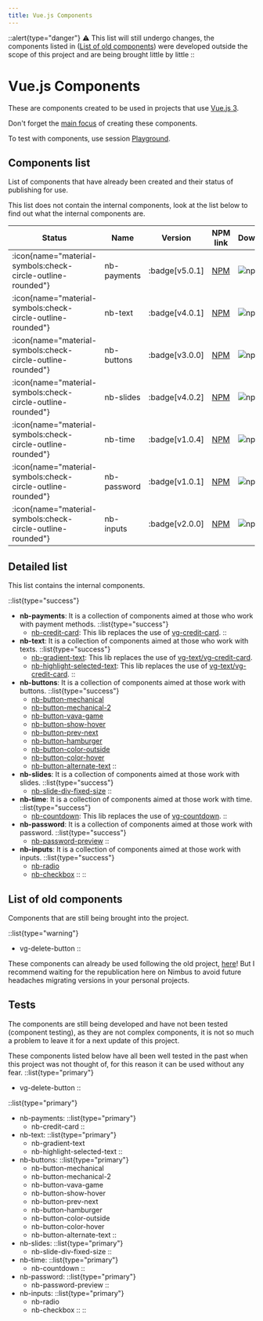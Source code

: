 ```yaml
---
title: Vue.js Components
---
```

::alert{type="danger"}
⚠️ This list will still undergo changes, the components listed in ([List of old components](#list-of-old-components)) were developed outside the scope of this project and are being brought little by little
::

# Vue.js Components

These are components created to be used in projects that use <a href="https://vuejs.org/" target="_blank">Vue.js 3</a>.

Don't forget the [main focus](/nimbus#main-focus) of creating these components.

To test with components, use session [Playground](/playground).

## Components list

List of components that have already been created and their status of publishing for use.

This list does not contain the internal components, look at the list below to find out what the internal components are.

| Status | Name | Version | NPM link | Downloads |
|---|---|---|---|---|
| <span class="icon-lib-status icon-check"> :icon{name="material-symbols:check-circle-outline-rounded"}</span> | nb-payments | :badge[v5.0.1] | <a href="https://www.npmjs.com/package/@vlalg-nimbus/nb-payments" target="_blank">NPM</a> | <span class="npm-badge">![npm](https://img.shields.io/npm/dt/@vlalg-nimbus/nb-payments?style=plastic)</span> |
| <span class="icon-lib-status icon-check"> :icon{name="material-symbols:check-circle-outline-rounded"}</span> | nb-text | :badge[v4.0.1] | <a href="https://www.npmjs.com/package/@vlalg-nimbus/nb-text" target="_blank">NPM</a> | <span class="npm-badge">![npm](https://img.shields.io/npm/dt/@vlalg-nimbus/nb-text?style=plastic)</span> |
| <span class="icon-lib-status icon-check"> :icon{name="material-symbols:check-circle-outline-rounded"}</span> | nb-buttons | :badge[v3.0.0] | <a href="https://www.npmjs.com/package/@vlalg-nimbus/nb-buttons" target="_blank">NPM</a> | <span class="npm-badge">![npm](https://img.shields.io/npm/dt/@vlalg-nimbus/nb-buttons?style=plastic)</span> |
| <span class="icon-lib-status icon-check"> :icon{name="material-symbols:check-circle-outline-rounded"}</span> | nb-slides | :badge[v4.0.2] | <a href="https://www.npmjs.com/package/@vlalg-nimbus/nb-slides" target="_blank">NPM</a> | <span class="npm-badge">![npm](https://img.shields.io/npm/dt/@vlalg-nimbus/nb-slides?style=plastic)</span> |
| <span class="icon-lib-status icon-check"> :icon{name="material-symbols:check-circle-outline-rounded"}</span> | nb-time | :badge[v1.0.4] | <a href="https://www.npmjs.com/package/@vlalg-nimbus/nb-time" target="_blank">NPM</a> | <span class="npm-badge">![npm](https://img.shields.io/npm/dt/@vlalg-nimbus/nb-time?style=plastic)</span> |
| <span class="icon-lib-status icon-check"> :icon{name="material-symbols:check-circle-outline-rounded"}</span> | nb-password | :badge[v1.0.1] | <a href="https://www.npmjs.com/package/@vlalg-nimbus/nb-password" target="_blank">NPM</a> | <span class="npm-badge">![npm](https://img.shields.io/npm/dt/@vlalg-nimbus/nb-password?style=plastic)</span> |
| <span class="icon-lib-status icon-check"> :icon{name="material-symbols:check-circle-outline-rounded"}</span> | nb-inputs | :badge[v2.0.0] | <a href="https://www.npmjs.com/package/@vlalg-nimbus/nb-inputs" target="_blank">NPM</a> | <span class="npm-badge">![npm](https://img.shields.io/npm/dt/@vlalg-nimbus/nb-inputs?style=plastic)</span> |

## Detailed list

This list contains the internal components.

::list{type="success"}
- **nb-payments**: It is a collection of components aimed at those who work with payment methods.
  ::list{type="success"}
    - [nb-credit-card](/vue-components/nb-payments/nb-credit-card): This lib replaces the use of <a href="https://www.npmjs.com/package/@vemlavaraloucagamers/vg-credit-card" target="_blank">vg-credit-card</a>.
  ::
- **nb-text**: It is a collection of components aimed at those who work with texts.
  ::list{type="success"}
    - [nb-gradient-text](/vue-components/nb-text/nb-gradient-text): This lib replaces the use of <a href="https://www.npmjs.com/package/@vemlavaraloucagamers/vg-text" target="_blank">vg-text/vg-credit-card</a>.
    - [nb-highlight-selected-text](/vue-components/nb-text/nb-highlight-selected-text): This lib replaces the use of <a href="https://www.npmjs.com/package/@vemlavaraloucagamers/vg-text" target="_blank">vg-text/vg-credit-card</a>.
  ::
- **nb-buttons**: It is a collection of components aimed at those work with buttons.
  ::list{type="success"}
    - [nb-button-mechanical](/vue-components/nb-buttons/nb-button-mechanical)
    - [nb-button-mechanical-2](/vue-components/nb-buttons/nb-button-mechanical-2)
    - [nb-button-vava-game](/vue-components/nb-buttons/nb-button-vava-game)
    - [nb-button-show-hover](/vue-components/nb-buttons/nb-button-show-hover)
    - [nb-button-prev-next](/vue-components/nb-buttons/nb-button-prev-next)
    - [nb-button-hamburger](/vue-components/nb-buttons/nb-button-hamburger)
    - [nb-button-color-outside](/vue-components/nb-buttons/nb-button-color-outside)
    - [nb-button-color-hover](/vue-components/nb-buttons/nb-button-color-hover)
    - [nb-button-alternate-text](/vue-components/nb-buttons/nb-button-alternate-text)
  ::
- **nb-slides**: It is a collection of components aimed at those work with slides.
  ::list{type="success"}
    - [nb-slide-div-fixed-size](/vue-components/nb-slides/nb-slide-div-fixed-size)
  ::
- **nb-time**: It is a collection of components aimed at those work with time.
  ::list{type="success"}
    - [nb-countdown](/vue-components/nb-time/nb-countdown): This lib replaces the use of <a href="https://www.npmjs.com/package/@vemlavaraloucagamers/vg-countdown" target="_blank">vg-countdown</a>.
  ::
- **nb-password**: It is a collection of components aimed at those work with password.
  ::list{type="success"}
    - [nb-password-preview](/vue-components/nb-password/nb-password-preview)
  ::
- **nb-inputs**: It is a collection of components aimed at those work with inputs.
  ::list{type="success"}
    - [nb-radio](/vue-components/nb-inputs/nb-radio)
    - [nb-checkbox](/vue-components/nb-inputs/nb-checkbox)
  ::
::

## List of old components

Components that are still being brought into the project.

::list{type="warning"}
- vg-delete-button
::

These components can already be used following the old project, [here](https://github.com/VemLavarALoucaGamers/vlalg-components-libs/tree/main)! But I recommend waiting for the republication here on Nimbus to avoid future headaches migrating versions in your personal projects.

## Tests

The components are still being developed and have not been tested (component testing), as they are not complex components, it is not so much a problem to leave it for a next update of this project.

These components listed below have all been well tested in the past when this project was not thought of, for this reason it can be used without any fear.
::list{type="primary"}
- vg-delete-button
::

::list{type="primary"}
- nb-payments:
  ::list{type="primary"}
    - nb-credit-card
  ::
- nb-text:
  ::list{type="primary"}
    - nb-gradient-text
    - nb-highlight-selected-text
  ::
- nb-buttons:
  ::list{type="primary"}
    - nb-button-mechanical
    - nb-button-mechanical-2
    - nb-button-vava-game
    - nb-button-show-hover
    - nb-button-prev-next
    - nb-button-hamburger
    - nb-button-color-outside
    - nb-button-color-hover
    - nb-button-alternate-text
  ::
- nb-slides:
  ::list{type="primary"}
    - nb-slide-div-fixed-size
  ::
- nb-time:
  ::list{type="primary"}
    - nb-countdown
  ::
- nb-password:
  ::list{type="primary"}
    - nb-password-preview
  ::
- nb-inputs:
  ::list{type="primary"}
    - nb-radio
    - nb-checkbox
  ::
::
